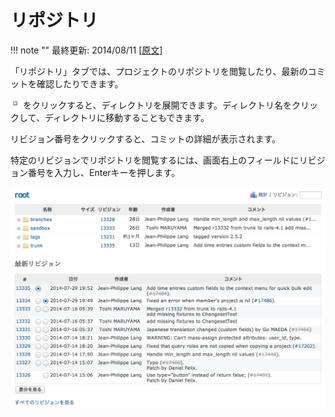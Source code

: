 リポジトリ
==========

!!! note ""
    最終更新: 2014/08/11
    [[原文](http://www.redmine.org/projects/redmine/wiki/RedmineRepository/4)]

「リポジトリ」タブでは、プロジェクトのリポジトリを閲覧したり、最新のコミットを確認したりできます。

![](redmine-dist-images/bullet_toggle_plus.png) をクリックすると、ディレクトリを展開できます。ディレクトリ名をクリックして、ディレクトリに移動することもできます。

リビジョン番号をクリックすると、コミットの詳細が表示されます。

特定のリビジョンでリポジトリを閲覧するには、画面右上のフィールドにリビジョン番号を入力し、Enterキーを押します。

![](RedmineRepository/repository.png)
